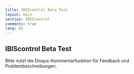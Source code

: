 ```yaml
---
title: IBIScontrol Beta Test
layout: main
section: IBIScontrol
comments: true
lang: de
---
```


## IBIScontrol Beta Test
Bitte nutzt die Disqus-Kommentarfunktion für Feedback und Problembeschreibungen.
